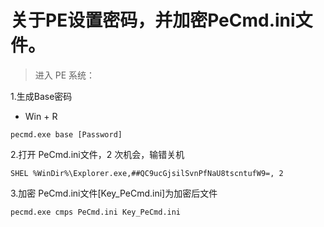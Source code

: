 # 关于PE设置密码，并加密PeCmd.ini文件。
>进入 PE 系统：

1.生成Base密码
- Win + R
```
pecmd.exe base [Password]
```
2.打开 PeCmd.ini文件，2 次机会，输错关机
```
SHEL %WinDir%\Explorer.exe,##QC9ucGjsilSvnPfNaU8tscntufW9=, 2
```
3.加密 PeCmd.ini文件[Key_PeCmd.ini]为加密后文件
```
pecmd.exe cmps PeCmd.ini Key_PeCmd.ini
```
